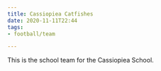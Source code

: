 ```yaml
---
title: Cassiopiea Catfishes
date: 2020-11-11T22:44
tags:
- football/team

---
```


This is the school team for the Cassiopiea School. 
